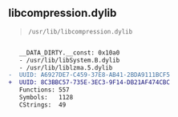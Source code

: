 ## libcompression.dylib

> `/usr/lib/libcompression.dylib`

```diff

   __DATA_DIRTY.__const: 0x10a0
   - /usr/lib/libSystem.B.dylib
   - /usr/lib/liblzma.5.dylib
-  UUID: A6927DE7-C459-37E8-AB41-2BDA9111BCF5
+  UUID: 8C3BBC57-735E-3EC3-9F14-DB21AF474CBC
   Functions: 557
   Symbols:   1128
   CStrings:  49

```
